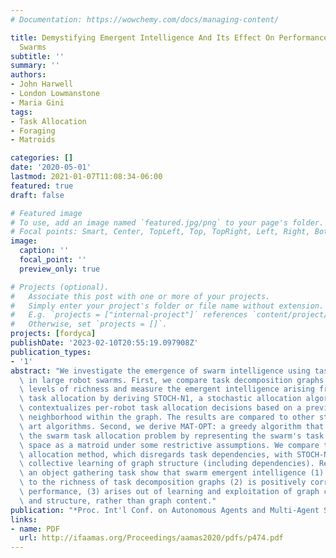 ```yaml
---
# Documentation: https://wowchemy.com/docs/managing-content/

title: Demystifying Emergent Intelligence And Its Effect On Performance In Large Robot
  Swarms
subtitle: ''
summary: ''
authors:
- John Harwell
- London Lowmanstone
- Maria Gini
tags:
- Task Allocation
- Foraging
- Matroids

categories: []
date: '2020-05-01'
lastmod: 2021-01-07T11:08:34-06:00
featured: true
draft: false

# Featured image
# To use, add an image named `featured.jpg/png` to your page's folder.
# Focal points: Smart, Center, TopLeft, Top, TopRight, Left, Right, BottomLeft, Bottom, BottomRight.
image:
  caption: ''
  focal_point: ''
  preview_only: true

# Projects (optional).
#   Associate this post with one or more of your projects.
#   Simply enter your project's folder or file name without extension.
#   E.g. `projects = ["internal-project"]` references `content/project/deep-learning/index.md`.
#   Otherwise, set `projects = []`.
projects: [fordyca]
publishDate: '2023-02-10T20:55:19.097908Z'
publication_types:
- '1'
abstract: "We investigate the emergence of swarm intelligence using task allocation\
  \ in large robot swarms. First, we compare task decomposition graphs of different\
  \ levels of richness and measure the emergent intelligence arising from self-organized\
  \ task allocation by deriving STOCH-N1, a stochastic allocation algorithm which\
  \ contextualizes per-robot task allocation decisions based on a previous task's\
  \ neighborhood within the graph. The results are compared to other state of the\
  \ art algorithms. Second, we derive MAT-OPT: a greedy algorithm that optimally solves\
  \ the swarm task allocation problem by representing the swarm's task allocation\
  \ space as a matroid under some restrictive assumptions. We compare the MAT-OPT\
  \ allocation method, which disregards task dependencies, with STOCH-N1, which emphasizes\
  \ collective learning of graph structure (including dependencies). Results from\
  \ an object gathering task show that swarm emergent intelligence (1) is sensitive\
  \ to the richness of task decomposition graphs (2) is positively correlated with\
  \ performance, (3) arises out of learning and exploitation of graph connectivity\
  \ and structure, rather than graph content."
publication: "*Proc. Int'l Conf. on Autonomous Agents and Multi-Agent Systems (AAMAS)*"
links:
- name: PDF
  url: http://ifaamas.org/Proceedings/aamas2020/pdfs/p474.pdf
---
```

